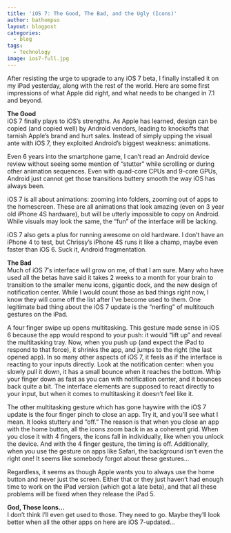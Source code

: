 ```yaml
---
title: 'iOS 7: The Good, The Bad, and the Ugly (Icons)'
author: bathompso
layout: blogpost
categories:
  - blog
tags:
  - Technology
image: ios7-full.jpg
---
```

After resisting the urge to upgrade to any iOS 7 beta, I finally installed it on my iPad yesterday, along with the rest of the world. Here are some first impressions of what Apple did right, and what needs to be changed in 7.1 and beyond.

**The Good**  
iOS 7 finally plays to iOS&#8217;s strengths. As Apple has learned, design can be copied (and copied well) by Android vendors, leading to knockoffs that tarnish Apple&#8217;s brand and hurt sales. Instead of simply upping the visual ante with iOS 7, they exploited Android&#8217;s biggest weakness: animations.

Even 6 years into the smartphone game, I can&#8217;t read an Android device review without seeing some mention of &#8220;stutter&#8221; while scrolling or during other animation sequences. Even with quad-core CPUs and 9-core GPUs, Android just cannot get those transitions buttery smooth the way iOS has always been.

iOS 7 is all about animations: zooming into folders, zooming out of apps to the homescreen. These are all animations that look amazing (even on 3 year old iPhone 4S hardware), but will be utterly impossible to copy on Android. While visuals may look the same, the &#8220;fun&#8221; of the interface will be lacking.

iOS 7 also gets a plus for running awesome on old hardware. I don&#8217;t have an iPhone 4 to test, but Chrissy&#8217;s iPhone 4S runs it like a champ, maybe even faster than iOS 6. Suck it, Android fragmentation.

**The Bad**  
Much of iOS 7&#8242;s interface will grow on me, of that I am sure. Many who have used all the betas have said it takes 2 weeks to a month for your brain to transition to the smaller menu icons, gigantic dock, and the new design of notification center. While I would count those as bad things right now, I know they will come off the list after I&#8217;ve become used to them. One legitimate bad thing about the iOS 7 update is the &#8220;nerfing&#8221; of multitouch gestures on the iPad.

A four finger swipe up opens multitasking. This gesture made sense in iOS 6 because the app would respond to your push: it would &#8220;lift up&#8221; and reveal the multitasking tray. Now, when you push up (and expect the iPad to respond to that force), it shrinks the app, and jumps to the right (the last opened app). In so many other aspects of iOS 7, it feels as if the interface is reacting to your inputs directly. Look at the notification center: when you slowly pull it down, it has a small bounce when it reaches the bottom. Whip your finger down as fast as you can with notification center, and it bounces back quite a bit. The interface elements are supposed to react directly to your input, but when it comes to multitasking it doesn&#8217;t feel like it.

The other multitasking gesture which has gone haywire with the iOS 7 update is the four finger pinch to close an app. Try it, and you&#8217;ll see what I mean. It looks stuttery and &#8220;off.&#8221; The reason is that when you close an app with the home button, all the icons zoom back in as a coherent grid. When you close it with 4 fingers, the icons fall in individually, like when you unlock the device. And with the 4 finger gesture, the timing is off. Additionally, when you use the gesture on apps like Safari, the background isn&#8217;t even the right one! It seems like somebody forgot about these gestures&#8230;

Regardless, it seems as though Apple wants you to always use the home button and never just the screen. Either that or they just haven&#8217;t had enough time to work on the iPad version (which got a late beta), and that all these problems will be fixed when they release the iPad 5.

**God, Those Icons&#8230;**  
I don&#8217;t think I&#8217;ll even get used to those. They need to go. Maybe they&#8217;ll look better when all the other apps on here are iOS 7-updated&#8230;